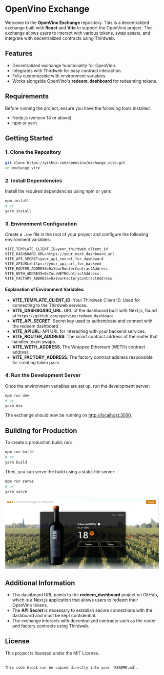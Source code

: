 # OpenVino Exchange

Welcome to the **OpenVino Exchange** repository. This is a decentralized exchange built with **React** and **Vite** to support the OpenVino project. The exchange allows users to interact with various tokens, swap assets, and integrate with decentralized contracts using Thirdweb.

## Features

- Decentralized exchange functionality for OpenVino.
- Integrates with Thirdweb for easy contract interaction.
- Fully customizable with environment variables.
- Works alongside OpenVino's **redeem_dashboard** for redeeming tokens.

## Requirements

Before running the project, ensure you have the following tools installed:

- Node.js (version 14 or above)
- npm or yarn

## Getting Started

### 1. Clone the Repository

```bash
git clone https://github.com/openvino/exchange_vite.git
cd exchange_vite
```

### 2. Install Dependencies

Install the required dependencies using npm or yarn:

```bash
npm install
# or
yarn install
```

### 3. Environment Configuration

Create a `.env` file in the root of your project and configure the following environment variables:

```plaintext
VITE_TEMPLATE_CLIENT_ID=your_thirdweb_client_id
VITE_DASHBOARD_URL=https://your_next_dashboard_url
VITE_API_SECRET=your_api_secret_for_dashboard
VITE_APIURL=https://your_api_url_for_backend
VITE_ROUTER_ADDRESS=0xYourRouterContractAddress
VITE_WETH_ADDRESS=0xYourWETHContractAddress
VITE_FACTORY_ADDRESS=0xYourFactoryContractAddress
```

#### Explanation of Environment Variables:

- **VITE_TEMPLATE_CLIENT_ID**: Your Thirdweb Client ID. Used for connecting to the Thirdweb services.
- **VITE_DASHBOARD_URL**: URL of the dashboard built with Next.js, found at `https://github.com/openvino/redeem_dashboard`.
- **VITE_API_SECRET**: Secret key used to authenticate and connect with the redeem dashboard.
- **VITE_APIURL**: API URL for interacting with your backend services.
- **VITE_ROUTER_ADDRESS**: The smart contract address of the router that handles token swaps.
- **VITE_WETH_ADDRESS**: The Wrapped Ethereum (WETH) contract address.
- **VITE_FACTORY_ADDRESS**: The factory contract address responsible for creating token pairs.

### 4. Run the Development Server

Once the environment variables are set up, run the development server:

```bash
npm run dev
# or
yarn dev
```

The exchange should now be running on [http://localhost:3000](http://localhost:3000).

## Building for Production

To create a production build, run:

```bash
npm run build
# or
yarn build
```

Then, you can serve the build using a static file server:

```bash
npm run serve
# or
yarn serve
```

![OpenVino Exchange Logo](./preview.png)


## Additional Information

- The dashboard URL points to the **redeem_dashboard** project on GitHub, which is a Next.js application that allows users to redeem their OpenVino tokens.
- The **API Secret** is necessary to establish secure connections with the dashboard and must be kept confidential.
- The exchange interacts with decentralized contracts such as the router and factory contracts using Thirdweb.

## License

This project is licensed under the MIT License.
```

This code block can be copied directly into your `README.md`.
